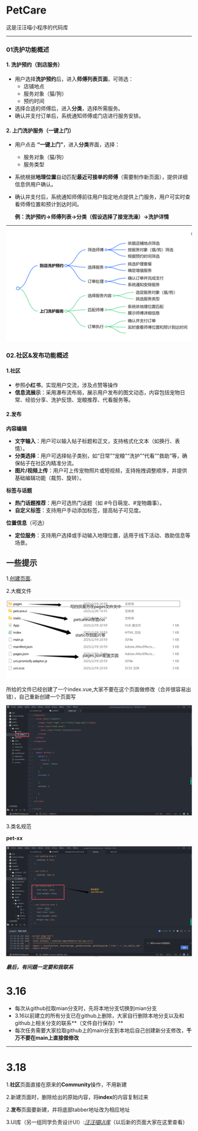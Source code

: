# PetCare
这是汪汪喵小程序的代码库

---



### 01**洗护功能概述**    

#### **1. 洗护预约（到店服务）**  
- 用户选择**洗护预约**后，进入**师傅列表页面**，可筛选：  
  - 店铺地点  
  - 服务对象（猫/狗）  
  - 预约时间  
- 选择合适的师傅后，进入**分类**，选择所需服务。  
- 确认并支付订单后，系统通知师傅或门店进行服务安排。  

#### **2. 上门洗护服务（一键上门）**  
- 用户点击 **“一键上门”**，进入**分类**界面，选择：  
  - 服务对象（猫/狗）  
  - 服务类型    
  
- 系统根据**地理位置**自动匹配**最近可接单的师傅**（需要制作新页面），提供详细信息供用户确认。  

- 确认并支付后，系统通知师傅前往用户指定地点提供上门服务，用户可实时查看师傅位置和预计到达时间。  

  **例：洗护预约->师傅列表->分类（假设选择了接宠洗澡）->洗护详情**

---

![洗护](https://raw.githubusercontent.com/DQ-Wang/PetCare/73b39aa8cfcf16464dc949a2afe851210cba4934/codePet/static/%E8%A1%A5%E5%85%85/%E5%AF%BC%E5%9B%BE01.png)

### 02.**社区&发布功能概述**

#### 1.社区

- 参照**小红书**，实现用户交流，涉及点赞等操作
- **信息流展示**：采用瀑布流布局，展示用户发布的图文动态，内容包括宠物日常、经验分享、洗护反馈、宠粮推荐、代看服务等。

#### 2.发布

**内容编辑**

- **文字输入**：用户可以输入帖子标题和正文，支持格式化文本（如换行、表情）。
- **分类选择**：用户可选择帖子类别，如“日常”“宠粮”“洗护”“代看”“救助”等，确保帖子在社区内精准分流。
- **图片/视频上传**：用户可上传宠物照片或短视频，支持拖拽调整顺序，并提供基础编辑功能（裁剪、旋转）。

 **标签与话题**

- **热门话题推荐**：用户可选热门话题（如 #今日萌宠、#宠物趣事）。
- **自定义标签**：支持用户手动添加标签，提高帖子可见度。

**位置信息**（可选）

- **定位服务**：支持用户选择或手动输入地理位置，适用于线下活动、救助信息等场景。

## 一些提示
1.[创建页面](https://uniapp.dcloud.net.cn/tutorial/page.html).

2.大概文件

![文件列表](文件列表.png)

所给的文件已经创建了一个index.vue,大家不要在这个页面做修改（合并很容易出错），自己重新创建一个页面写

![示例页面](示例页面.png)

3.类名规范

**pet-xx**

![类名规范](类名规范.png)

***最后，有问题一定要和我联系***



# 3.16

- 每次从github拉取mian分支时，先将本地分支切换到mian分支
- 3.16以前建立的所有分支已在github上删除，大家自行删除本地分支以及和github上相关分支的联系**（文件自行保存）**
- 每次任务需要大家拉取github上的main分支到本地后自己创建新分支修改，**千万不要在main上直接做修改**

---



# 3.18

1.**社区**页面直接在原来的**Community**操作，不用新建

2.新建页面时，删除给出的原始内容，将**index**的内容复制过来

2.**发布**页面要新建，并将底部tabber地址改为相应地址

3.UI库（另一组同学负责设计UI）:*[汪汪喵UI库](https://js.design/f/7Pmqbf?p=jewIYko0EZ&mode=design)*（以后新的页面大家在这里查看）


